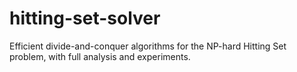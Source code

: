 # hitting-set-solver
Efficient divide-and-conquer algorithms for the NP-hard Hitting Set problem, with full analysis and experiments.
